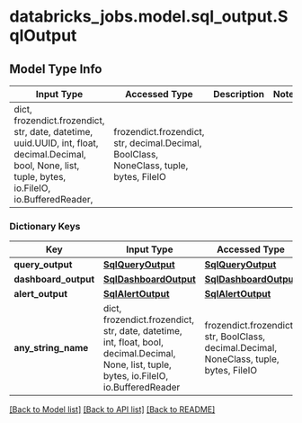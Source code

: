 # databricks_jobs.model.sql_output.SqlOutput

## Model Type Info
Input Type | Accessed Type | Description | Notes
------------ | ------------- | ------------- | -------------
dict, frozendict.frozendict, str, date, datetime, uuid.UUID, int, float, decimal.Decimal, bool, None, list, tuple, bytes, io.FileIO, io.BufferedReader,  | frozendict.frozendict, str, decimal.Decimal, BoolClass, NoneClass, tuple, bytes, FileIO |  | 

### Dictionary Keys
Key | Input Type | Accessed Type | Description | Notes
------------ | ------------- | ------------- | ------------- | -------------
**query_output** | [**SqlQueryOutput**](SqlQueryOutput.md) | [**SqlQueryOutput**](SqlQueryOutput.md) |  | [optional] 
**dashboard_output** | [**SqlDashboardOutput**](SqlDashboardOutput.md) | [**SqlDashboardOutput**](SqlDashboardOutput.md) |  | [optional] 
**alert_output** | [**SqlAlertOutput**](SqlAlertOutput.md) | [**SqlAlertOutput**](SqlAlertOutput.md) |  | [optional] 
**any_string_name** | dict, frozendict.frozendict, str, date, datetime, int, float, bool, decimal.Decimal, None, list, tuple, bytes, io.FileIO, io.BufferedReader | frozendict.frozendict, str, BoolClass, decimal.Decimal, NoneClass, tuple, bytes, FileIO | any string name can be used but the value must be the correct type | [optional]

[[Back to Model list]](../../README.md#documentation-for-models) [[Back to API list]](../../README.md#documentation-for-api-endpoints) [[Back to README]](../../README.md)

